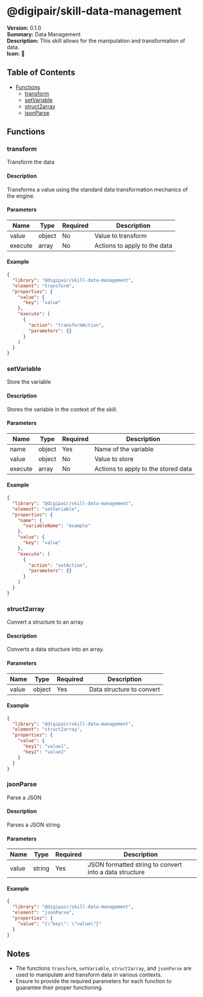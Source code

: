 # @digipair/skill-data-management

**Version:** 0.1.0  
**Summary:** Data Management  
**Description:** This skill allows for the manipulation and transformation of data.  
**Icon:** 📝

## Table of Contents

- [Functions](#functions)
  - [transform](#transform)
  - [setVariable](#setvariable)
  - [struct2array](#struct2array)
  - [jsonParse](#jsonparse)

## Functions

### transform

Transform the data

#### Description

Transforms a value using the standard data transformation mechanics of the engine.

#### Parameters

| Name    | Type   | Required | Description                              |
|---------|--------|----------|------------------------------------------|
| value   | object | No       | Value to transform                       |
| execute | array  | No       | Actions to apply to the data            |

#### Example

```json
{
  "library": "@digipair/skill-data-management",
  "element": "transform",
  "properties": {
    "value": {
      "key": "value"
    },
    "execute": [
      {
        "action": "transformAction",
        "parameters": {}
      }
    ]
  }
}
```

### setVariable

Store the variable

#### Description

Stores the variable in the context of the skill.

#### Parameters

| Name    | Type   | Required | Description                              |
|---------|--------|----------|------------------------------------------|
| name    | object | Yes      | Name of the variable                     |
| value   | object | No       | Value to store                           |
| execute | array  | No       | Actions to apply to the stored data     |

#### Example

```json
{
  "library": "@digipair/skill-data-management",
  "element": "setVariable",
  "properties": {
    "name": {
      "variableName": "example"
    },
    "value": {
      "key": "value"
    },
    "execute": [
      {
        "action": "setAction",
        "parameters": {}
      }
    ]
  }
}
```

### struct2array

Convert a structure to an array

#### Description

Converts a data structure into an array.

#### Parameters

| Name   | Type   | Required | Description                      |
|-------|--------|----------|----------------------------------|
| value | object | Yes      | Data structure to convert       |

#### Example

```json
{
  "library": "@digipair/skill-data-management",
  "element": "struct2array",
  "properties": {
    "value": {
      "key1": "value1",
      "key2": "value2"
    }
  }
}
```

### jsonParse

Parse a JSON

#### Description

Parses a JSON string.

#### Parameters

| Name   | Type   | Required | Description                                      |
|-------|--------|----------|--------------------------------------------------|
| value | string | Yes      | JSON formatted string to convert into a data structure |

#### Example

```json
{
  "library": "@digipair/skill-data-management",
  "element": "jsonParse",
  "properties": {
    "value": "{\"key\": \"value\"}"
  }
}
```

## Notes

- The functions `transform`, `setVariable`, `struct2array`, and `jsonParse` are used to manipulate and transform data in various contexts.
- Ensure to provide the required parameters for each function to guarantee their proper functioning.